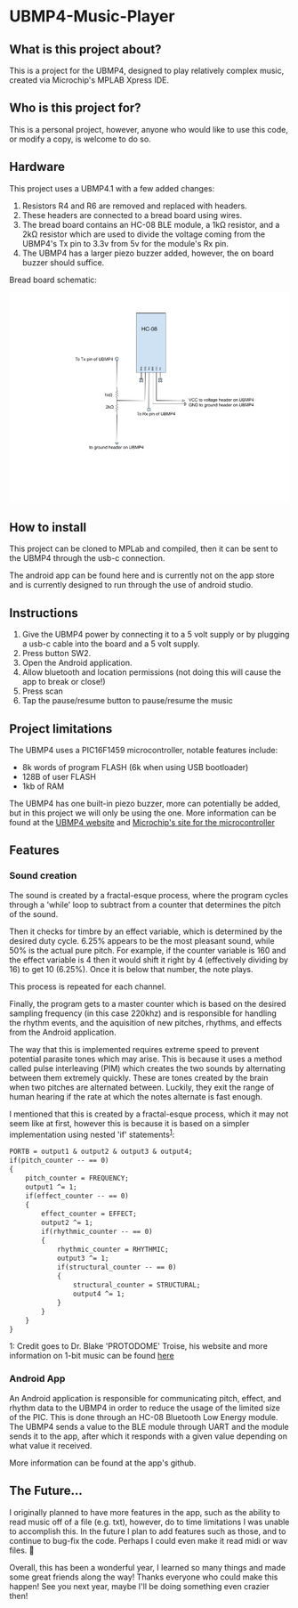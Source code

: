 # UBMP4-Music-Player

## What is this project about?

This is a project for the UBMP4, designed to play relatively complex music, created via Microchip's MPLAB Xpress IDE.

## Who is this project for?

This is a personal project, however, anyone who would like to use this code, or modify a copy, is welcome to do so.

## Hardware

This project uses a UBMP4.1 with a few added changes:

1. Resistors R4 and R6 are removed and replaced with headers.
2. These headers are connected to a bread board using wires.
3. The bread board contains an HC-08 BLE module, a 1k<html>&#8486;<html/> resistor, and a 2k<html>&#8486;<html/> resistor which are used to divide the voltage coming from the UBMP4's Tx pin to 3.3v from 5v for the module's Rx pin.
4. The UBMP4 has a larger piezo buzzer added, however, the on board buzzer should suffice.

Bread board schematic:

![](UBMP4-SPKRSchematic.png)

## How to install

This project can be cloned to MPLab and compiled, then it can be sent to the UBMP4 through the usb-c connection.

The android app can be found here and is currently not on the app store and is currently designed to run through the use of android studio.

## Instructions

1. Give the UBMP4 power by connecting it to a 5 volt supply or by plugging a usb-c cable into the board and a 5 volt supply.
2. Press button SW2.
3. Open the Android application.
4. Allow bluetooth and location permissions (not doing this will cause the app to break or close!)
5. Press scan
6. Tap the pause/resume button to pause/resume the music

## Project limitations

The UBMP4 uses a PIC16F1459 microcontroller, notable features include: 

- 8k words of program FLASH (6k when using USB bootloader)
- 128B of user FLASH
- 1kb of RAM

The UBMP4 has one built-in piezo buzzer, more can potentially be added, but in this project we will only be using the one.
More information can be found at the [UBMP4 website](https://mirobo.tech/ubmp4) and [Microchip's site for the microcontroller](https://www.microchip.com/en-us/product/PIC16F1459)

## Features

### Sound creation

The sound is created by a fractal-esque process, where the program cycles through a 'while' loop to subtract from a counter that determines the pitch of the sound. 

Then it checks for timbre by an effect variable, which is determined by the desired duty cycle. 6.25% appears to be the most pleasant sound, while 50% is the actual pure pitch. For example, if 
the counter variable is 160 and the effect variable is 4 then it would shift it right by 4 (effectively dividing by 16) to get 10 (6.25%). Once it is below that number, the note plays.

This process is repeated for each channel.

Finally, the program gets to a master counter which is based on the desired sampling frequency (in this case 220khz) and is responsible for handling the rhythm events, and the aquisition of new pitches, rhythms, and effects
from the Android application.

The way that this is implemented requires extreme speed to prevent potential parasite tones which may arise. This is because it uses a method called pulse interleaving (PIM) which creates the two sounds by alternating between them extremely quickly. 
These are tones created by the brain when two pitches are alternated between. Luckily, they exit the range of human hearing if the rate at which the notes alternate is fast enough.

I mentioned that this is created by a fractal-esque process, which it may not seem like at first, however this is because it is based on a simpler implementation using nested 'if' statements<sup>[1](#myfootnote1)</sup>: 

	PORTB = output1 & output2 & output3 & output4;
	if(pitch_counter -- == 0)
	{
		pitch_counter = FREQUENCY;
		output1 ^= 1;
		if(effect_counter -- == 0)
		{
			effect_counter = EFFECT;
			output2 ^= 1;
			if(rhythmic_counter -- == 0)
			{
				rhythmic_counter = RHYTHMIC;
				output3 ^= 1;
				if(structural_counter -- == 0)
				{
					structural_counter = STRUCTURAL;
					output4 ^= 1;
				}
			}
		}
	}

<a name="credit">1</a>: Credit goes to Dr. Blake 'PROTODOME' Troise, his website and more information on 1-bit music can be found [here](https://phd.protodome.com/)

### Android App

An Android application is responsible for communicating pitch, effect, and rhythm data to the UBMP4 in order to reduce the usage of the limited size of the PIC. This is done through an HC-08 Bluetooth Low Energy module.
The UBMP4 sends a value to the BLE module through UART and the module sends it to the app, after which it responds with a given value depending on what value it received.

More information can be found at the app's github.

## The Future...

I originally planned to have more features in the app, such as the ability to read music off of a file (e.g. txt), however, do to time limitations I was unable to accomplish this. In the future I plan to add features such as those, and to continue
to bug-fix the code. Perhaps I could even make it read midi or wav files. <html>&#129300;<html/>

Overall, this has been a wonderful year, I learned so many things and made some great friends along the way! Thanks everyone who could make this happen! See you next year, maybe I'll be doing something even crazier then!